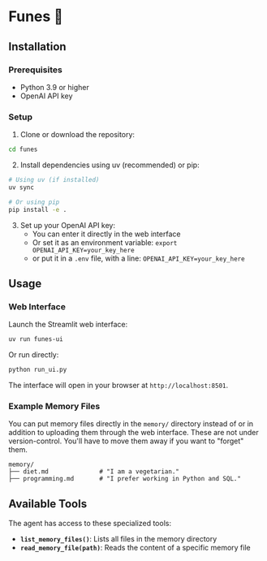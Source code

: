 # Funes 🧠

## Installation

### Prerequisites

- Python 3.9 or higher
- OpenAI API key

### Setup

1. Clone or download the repository:
```bash
cd funes
```

2. Install dependencies using uv (recommended) or pip:
```bash
# Using uv (if installed)
uv sync

# Or using pip
pip install -e .
```

3. Set up your OpenAI API key:
   - You can enter it directly in the web interface
   - Or set it as an environment variable: `export OPENAI_API_KEY=your_key_here`
   - or put it in a `.env` file, with a line: `OPENAI_API_KEY=your_key_here`

## Usage

### Web Interface

Launch the Streamlit web interface:

```bash
uv run funes-ui
```

Or run directly:

```bash
python run_ui.py
```

The interface will open in your browser at `http://localhost:8501`.

### Example Memory Files
You can put memory files directly in the `memory/` directory instead of or in addition to uploading them through the web interface. These are not under version-control. You'll have to move them away if you want to "forget" them.

```
memory/
├── diet.md              # "I am a vegetarian."
├── programming.md       # "I prefer working in Python and SQL."
```

## Available Tools

The agent has access to these specialized tools:

- **`list_memory_files()`**: Lists all files in the memory directory
- **`read_memory_file(path)`**: Reads the content of a specific memory file
